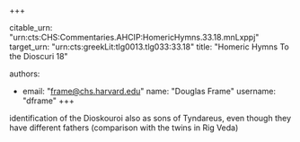 +++


citable_urn: "urn:cts:CHS:Commentaries.AHCIP:HomericHymns.33.18.mnLxppj"
target_urn: "urn:cts:greekLit:tlg0013.tlg033:33.18"
title: "Homeric Hymns To the Dioscuri 18"

authors:
- email: "frame@chs.harvard.edu"
  name: "Douglas Frame"
  username: "dframe"
+++

<p>identification of the Dioskouroi also as sons of Tyndareus, even though they have different fathers (comparison with the twins in Rig Veda)</p>